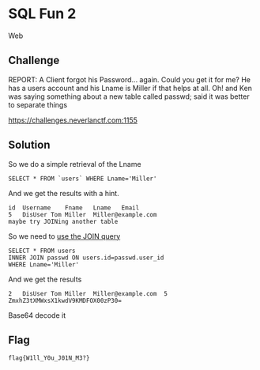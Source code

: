 # SQL Fun 2
Web

## Challenge 

REPORT: A Client forgot his Password... again. Could you get it for me? He has a users account and his Lname is Miller if that helps at all. Oh! and Ken was saying something about a new table called passwd; said it was better to separate things

https://challenges.neverlanctf.com:1155

## Solution

So we do a simple retrieval of the Lname

	SELECT * FROM `users` WHERE Lname='Miller'

And we get the results with a hint.

	id	Username	Fname	Lname	Email
	5	DisUser	Tom	Miller	Miller@example.com
	maybe try JOINing another table

So we need to [use the JOIN query](https://www.w3schools.com/sql/sql_join.asp)

	SELECT * FROM users 
	INNER JOIN passwd ON users.id=passwd.user_id
	WHERE Lname='Miller'

And we get the results

	2	DisUser	Tom	Miller	Miller@example.com	5	ZmxhZ3tXMWxsX1kwdV9KMDFOX00zP30=

Base64 decode it

## Flag

	flag{W1ll_Y0u_J01N_M3?}
